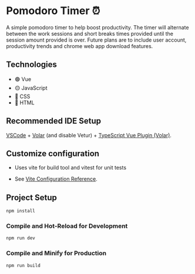 # Pomodoro Timer ⏰

A simple pomodoro timer to help boost productivity. The timer will alternate between the work sessions and short breaks times provided until the session amount provided is over. Future plans are to include user account, productivity trends and chrome web app download features.

## Technologies
- 🟢 Vue 
- 🟡 JavaScript
- 🔵 CSS
- 🔴 HTML

## Recommended IDE Setup

[VSCode](https://code.visualstudio.com/) + [Volar](https://marketplace.visualstudio.com/items?itemName=johnsoncodehk.volar) (and disable Vetur) + [TypeScript Vue Plugin (Volar)](https://marketplace.visualstudio.com/items?itemName=johnsoncodehk.vscode-typescript-vue-plugin).

## Customize configuration
- Uses vite for build tool and vitest for unit tests

- See [Vite Configuration Reference](https://vitejs.dev/config/).

## Project Setup

```sh
npm install
```

### Compile and Hot-Reload for Development

```sh
npm run dev
```

### Compile and Minify for Production

```sh
npm run build
```
